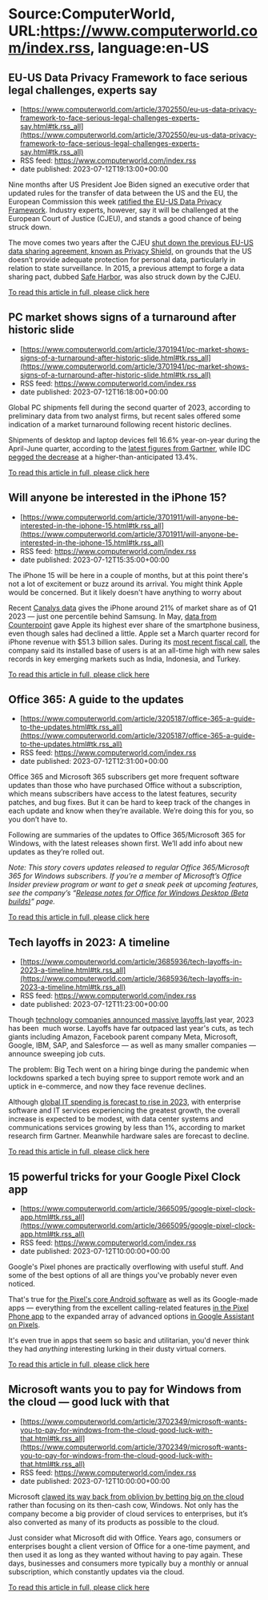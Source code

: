 # Source:ComputerWorld, URL:https://www.computerworld.com/index.rss, language:en-US

## EU-US Data Privacy Framework to face serious legal challenges, experts say
 - [https://www.computerworld.com/article/3702550/eu-us-data-privacy-framework-to-face-serious-legal-challenges-experts-say.html#tk.rss_all](https://www.computerworld.com/article/3702550/eu-us-data-privacy-framework-to-face-serious-legal-challenges-experts-say.html#tk.rss_all)
 - RSS feed: https://www.computerworld.com/index.rss
 - date published: 2023-07-12T19:13:00+00:00

<article>
	<section class="page">
<p>Nine months after US President Joe Biden signed an executive order that updated rules for the transfer of data between the US and the EU, the European Commission this week <a href="https://www.csoonline.com/article/645306/eu-approves-new-european-us-data-transfer-agreement.html">ratified the EU-US Data Privacy Framework</a>. Industry experts, however, say it will be challenged at the European Court of Justice (CJEU), and stands a good chance of being struck down.</p><p>The move comes two years after the CJEU <a href="https://www.csoonline.com/article/3567061/eu-court-invalidates-privacy-shield-data-transfer-agreement.html">shut down the previous EU-US data sharing agreement, known as Privacy Shield,</a> on grounds that the US doesn’t provide adequate protection for personal data, particularly in relation to state surveillance. In 2015, a previous attempt to forge a data sharing pact, dubbed <a href="https://www.computerworld.com/article/3001741/eu-tells-us-it-must-make-next-move-on-new-safe-harbor-deal.html">Safe Harbor</a>, was also struck down by the CJEU.</p><p class="jumpTag"><a href="https://www.computerworld.com/article/3702550/eu-us-data-privacy-framework-to-face-serious-legal-challenges-experts-say.html#jump">To read this article in full, please click here</a></p></section></article>

## PC market shows signs of a turnaround after historic slide
 - [https://www.computerworld.com/article/3701941/pc-market-shows-signs-of-a-turnaround-after-historic-slide.html#tk.rss_all](https://www.computerworld.com/article/3701941/pc-market-shows-signs-of-a-turnaround-after-historic-slide.html#tk.rss_all)
 - RSS feed: https://www.computerworld.com/index.rss
 - date published: 2023-07-12T16:18:00+00:00

<article>
	<section class="page">
<p>Global PC shipments fell during the second quarter of 2023, according to preliminary data from two analyst firms, but recent sales offered some indication of a market turnaround following recent historic declines.</p><p>Shipments of desktop and laptop devices fell 16.6% year-on-year during the April-June quarter, according to the <a href="https://www.gartner.com/en/newsroom/press-releases/2023-07-11-gartner-says-worldwide--pc-shipments-declined-16-percent-in-second-quarter-of-2023" rel="noopener nofollow" target="_blank">latest figures from Gartner</a>, while IDC <a href="https://www.idc.com/getdoc.jsp?containerId=prUS51020623" rel="noopener nofollow" target="_blank">pegged the decrease</a> at a higher-than-anticipated 13.4%.</p><p class="jumpTag"><a href="https://www.computerworld.com/article/3701941/pc-market-shows-signs-of-a-turnaround-after-historic-slide.html#jump">To read this article in full, please click here</a></p></section></article>

## Will anyone be interested in the iPhone 15?
 - [https://www.computerworld.com/article/3701911/will-anyone-be-interested-in-the-iphone-15.html#tk.rss_all](https://www.computerworld.com/article/3701911/will-anyone-be-interested-in-the-iphone-15.html#tk.rss_all)
 - RSS feed: https://www.computerworld.com/index.rss
 - date published: 2023-07-12T15:35:00+00:00

<article>
	<section class="page">
<p>The iPhone 15 will be here in a couple of months, but at this point there's not a lot of excitement or buzz around its arrival. You might think Apple would be concerned. But it likely doesn't have anything to worry about</p><p>Recent <a href="https://canalys.com/newsroom/global-smartphone-market-q1-2023" rel="noopener nofollow" target="_blank">Canalys data</a> gives the iPhone around 21% of market share as of Q1 2023 — just one percentile behind Samsung. In May, <a href="https://www.counterpointresearch.com/global-smartphone-market-declines-14-yoy-q1-2023-apple-records-highest-ever-q1-share/" rel="noopener nofollow" target="_blank">data from Counterpoint</a> gave Apple its highest ever share of the smartphone business, even though sales had declined a little. Apple set a March quarter record for iPhone revenue with $51.3 billion sales. During its <a href="https://www.applemust.com/transcript-of-apples-q2-fy-2023-financial-results-call/" rel="noopener nofollow" target="_blank">most recent fiscal call</a>, the company said its installed base of users is at an all-time high with new sales records in key emerging markets such as India, Indonesia, and Turkey.</p><p class="jumpTag"><a href="https://www.computerworld.com/article/3701911/will-anyone-be-interested-in-the-iphone-15.html#jump">To read this article in full, please click here</a></p></section></article>

## Office 365: A guide to the updates
 - [https://www.computerworld.com/article/3205187/office-365-a-guide-to-the-updates.html#tk.rss_all](https://www.computerworld.com/article/3205187/office-365-a-guide-to-the-updates.html#tk.rss_all)
 - RSS feed: https://www.computerworld.com/index.rss
 - date published: 2023-07-12T12:31:00+00:00

<article>
	<section class="page">
<p>Office 365 and Microsoft 365 subscribers get more frequent software updates than those who have purchased Office without a subscription, which means subscribers have access to the latest features, security patches, and bug fixes. But it can be hard to keep track of the changes in each update and know when they’re available. We’re doing this for you, so you don’t have to.</p><p>Following are summaries of the updates to Office 365/Microsoft 365 for Windows, with the latest releases shown first. We’ll add info about new updates as they’re rolled out.</p><p><em>Note: This story covers updates released to regular Office 365/Microsoft 365 for Windows subscribers. If you’re a member of Microsoft’s Office Insider preview program or want to get a sneak peek at upcoming features, see the company’s “<a href="https://insider.office.com/en-us/releasenotes/pc/fast" rel="nofollow noopener" target="_blank">Release notes for Office for Windows Desktop (Beta builds)</a>” page.</em></p><p class="jumpTag"><a href="https://www.computerworld.com/article/3205187/office-365-a-guide-to-the-updates.html#jump">To read this article in full, please click here</a></p></section></article>

## Tech layoffs in 2023: A timeline
 - [https://www.computerworld.com/article/3685936/tech-layoffs-in-2023-a-timeline.html#tk.rss_all](https://www.computerworld.com/article/3685936/tech-layoffs-in-2023-a-timeline.html#tk.rss_all)
 - RSS feed: https://www.computerworld.com/index.rss
 - date published: 2023-07-12T11:23:00+00:00

<article>
	<section class="page">
<p>Though <a href="https://www.computerworld.com/article/3679733/tech-layoffs-in-2022-a-timeline.html">technology companies announced massive layoffs </a>last year, 2023 has been  much worse. Layoffs have far outpaced last year's cuts, as tech giants including Amazon, Facebook parent company Meta, Microsoft, Google, IBM, SAP, and Salesforce — as well as many smaller companies — announce sweeping job cuts.</p><p>The problem: Big Tech went on a hiring binge during the pandemic when lockdowns sparked a tech buying spree to support remote work and an uptick in e-commerce, and now they face revenue declines.</p><p>Although <a href="https://www.computerworld.com/article/3685791/enterprise-software-services-sales-to-boost-2023-it-spending-by-2-3-gartner.html">global IT spending is forecast to rise in 2023</a>, with enterprise software and IT services experiencing the greatest growth, the overall increase is expected to be modest, with data center systems and communications services growing by less than 1%, according to market research firm Gartner. Meanwhile hardware sales are forecast to decline.</p><p class="jumpTag"><a href="https://www.computerworld.com/article/3685936/tech-layoffs-in-2023-a-timeline.html#jump">To read this article in full, please click here</a></p></section></article>

## 15 powerful tricks for your Google Pixel Clock app
 - [https://www.computerworld.com/article/3665095/google-pixel-clock-app.html#tk.rss_all](https://www.computerworld.com/article/3665095/google-pixel-clock-app.html#tk.rss_all)
 - RSS feed: https://www.computerworld.com/index.rss
 - date published: 2023-07-12T10:00:00+00:00

<article>
	<section class="page">
<p>Google's Pixel phones are practically overflowing with useful stuff. And some of the best options of all are things you've probably never even noticed.</p><p>That's true for <a href="https://www.computerworld.com/article/3622244/pixel-phone-overview.html">the Pixel's core Android software</a> as well as its Google-made apps — everything from the excellent calling-related features <a href="https://www.computerworld.com/article/3614863/pixel-features-calling.html">in the Pixel Phone app</a> to the expanded array of advanced options <a href="https://www.computerworld.com/article/3649001/pixel-phone-assistant.html">in Google Assistant on Pixels</a>.</p><p>It's even true in apps that seem so basic and utilitarian, you'd never think they had <em>anything</em> interesting lurking in their dusty virtual corners.</p><p class="jumpTag"><a href="https://www.computerworld.com/article/3665095/google-pixel-clock-app.html#jump">To read this article in full, please click here</a></p></section></article>

## Microsoft wants you to pay for Windows from the cloud — good luck with that
 - [https://www.computerworld.com/article/3702349/microsoft-wants-you-to-pay-for-windows-from-the-cloud-good-luck-with-that.html#tk.rss_all](https://www.computerworld.com/article/3702349/microsoft-wants-you-to-pay-for-windows-from-the-cloud-good-luck-with-that.html#tk.rss_all)
 - RSS feed: https://www.computerworld.com/index.rss
 - date published: 2023-07-12T10:00:00+00:00

<article>
	<section class="page">
<p>Microsoft <a href="https://www.computerworld.com/article/3691895/how-microsoft-became-tech-s-top-dog-again.html">clawed its way back from oblivion by betting big on the cloud</a> rather than focusing on its then-cash cow, Windows. Not only has the company become a big provider of cloud services to enterprises, but it’s also converted as many of its products as possible to the cloud.</p><p>Just consider what Microsoft did with Office. Years ago, consumers or enterprises bought a client version of Office for a one-time payment, and then used it as long as they wanted without having to pay again. These days, businesses and consumers more typically buy a monthly or annual subscription, which constantly updates via the cloud.</p><p class="jumpTag"><a href="https://www.computerworld.com/article/3702349/microsoft-wants-you-to-pay-for-windows-from-the-cloud-good-luck-with-that.html#jump">To read this article in full, please click here</a></p></section></article>

